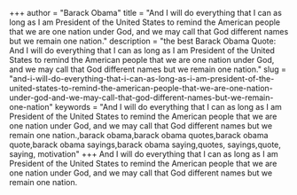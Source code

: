 +++
author = "Barack Obama"
title = "And I will do everything that I can as long as I am President of the United States to remind the American people that we are one nation under God, and we may call that God different names but we remain one nation."
description = "the best Barack Obama Quote: And I will do everything that I can as long as I am President of the United States to remind the American people that we are one nation under God, and we may call that God different names but we remain one nation."
slug = "and-i-will-do-everything-that-i-can-as-long-as-i-am-president-of-the-united-states-to-remind-the-american-people-that-we-are-one-nation-under-god-and-we-may-call-that-god-different-names-but-we-remain-one-nation"
keywords = "And I will do everything that I can as long as I am President of the United States to remind the American people that we are one nation under God, and we may call that God different names but we remain one nation.,barack obama,barack obama quotes,barack obama quote,barack obama sayings,barack obama saying,quotes, sayings,quote, saying, motivation"
+++
And I will do everything that I can as long as I am President of the United States to remind the American people that we are one nation under God, and we may call that God different names but we remain one nation.
